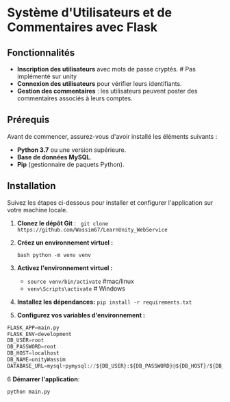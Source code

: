 # Système d'Utilisateurs et de Commentaires avec Flask


## Fonctionnalités

- **Inscription des utilisateurs** avec mots de passe cryptés. # Pas implémenté sur unity
- **Connexion des utilisateurs** pour vérifier leurs identifiants.
- **Gestion des commentaires** : les utilisateurs peuvent poster des commentaires associés à leurs comptes.

## Prérequis

Avant de commencer, assurez-vous d'avoir installé les éléments suivants :

- **Python 3.7** ou une version supérieure.
- **Base de données MySQL**.
- **Pip** (gestionnaire de paquets Python).

## Installation

Suivez les étapes ci-dessous pour installer et configurer l'application sur votre machine locale.

1. **Clonez le dépôt Git** :
   ``
   git clone https://github.com/Wassim67/LearnUnity_WebService``
2. **Créez un environnement virtuel :**

   ``bash
   python -m venv venv``
   
3. **Activez l'environnement virtuel :**
     * ``source venv/bin/activate`` #mac/linux
	 * ``venv\Scripts\activate`` # Windows
	 
4. **Installez les dépendances:**
	 `pip install -r requirements.txt`

5. **Configurez vos variables d'environnement :**
```python
FLASK_APP=main.py
FLASK_ENV=development
DB_USER=root
DB_PASSWORD=root
DB_HOST=localhost
DB_NAME=unityWassim
DATABASE_URL=mysql+pymysql://${DB_USER}:${DB_PASSWORD}@${DB_HOST}/${DB_NAME}
```
6 **Démarrer l'application**:

```python
python main.py
```

